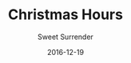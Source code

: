 ---
title: 'Christmas Hours'
description: null
showInNav: true
sections:
    -
        template: fullHeightBanner
        text: ""
        backgroundImage: 11b630ddf05ab100183bad10b533abea17ea505b
        button:
            text: null
            href: null
            target: _self
navOrder: '4'
meta:
    id: 136153b599e9115196c99f251f02198acaeee3e7
    parentId: ""
    language: en
date: '2016-12-19'
author: 'Sweet Surrender'
permalink: /en/christmas-hours/
layout: sectionPage
---